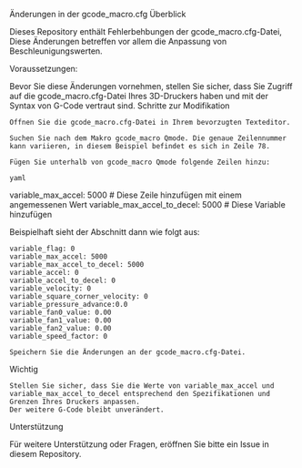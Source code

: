 Änderungen in der gcode_macro.cfg
Überblick

Dieses Repository enthält Fehlerbehbungen der gcode_macro.cfg-Datei, Diese Änderungen betreffen vor allem die Anpassung von Beschleunigungswerten.


Voraussetzungen:

Bevor Sie diese Änderungen vornehmen, stellen Sie sicher, dass Sie Zugriff auf die gcode_macro.cfg-Datei Ihres 3D-Druckers haben und mit der Syntax von G-Code vertraut sind.
Schritte zur Modifikation

    Öffnen Sie die gcode_macro.cfg-Datei in Ihrem bevorzugten Texteditor.

    Suchen Sie nach dem Makro gcode_macro Qmode. Die genaue Zeilennummer kann variieren, in diesem Beispiel befindet es sich in Zeile 78.

    Fügen Sie unterhalb von gcode_macro Qmode folgende Zeilen hinzu:

    yaml

variable_max_accel: 5000  # Diese Zeile hinzufügen mit einem angemessenen Wert
variable_max_accel_to_decel: 5000 # Diese Variable hinzufügen

Beispielhaft sieht der Abschnitt dann wie folgt aus:



    variable_flag: 0
    variable_max_accel: 5000
    variable_max_accel_to_decel: 5000
    variable_accel: 0
    variable_accel_to_decel: 0
    variable_velocity: 0
    variable_square_corner_velocity: 0
    variable_pressure_advance:0.0
    variable_fan0_value: 0.00
    variable_fan1_value: 0.00
    variable_fan2_value: 0.00
    variable_speed_factor: 0

    Speichern Sie die Änderungen an der gcode_macro.cfg-Datei.

Wichtig

    Stellen Sie sicher, dass Sie die Werte von variable_max_accel und variable_max_accel_to_decel entsprechend den Spezifikationen und Grenzen Ihres Druckers anpassen.
    Der weitere G-Code bleibt unverändert.

Unterstützung

Für weitere Unterstützung oder Fragen, eröffnen Sie bitte ein Issue in diesem Repository.


